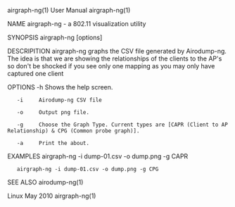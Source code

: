 airgraph-ng(1)                                                      User Manual                                                     airgraph-ng(1)

NAME
       airgraph-ng - a 802.11 visualization utility

SYNOPSIS
       airgraph-ng [options]

DESCRIPITION
       airgraph-ng  graphs  the CSV file generated by Airodump-ng. The idea is that we are showing the relationships of the clients to the AP's so
       don't be shocked if you see only one mapping as you may only have captured one client

OPTIONS
       -h     Shows the help screen.

       -i     Airodump-ng CSV file

       -o     Output png file.

       -g     Choose the Graph Type. Current types are [CAPR (Client to AP Relationship) & CPG (Common probe graph)].

       -a     Print the about.

EXAMPLES
       airgraph-ng -i dump-01.csv -o dump.png -g CAPR

       airgraph-ng -i dump-01.csv -o dump.png -g CPG

SEE ALSO
       airodump-ng(1)

Linux                                                                May 2010                                                       airgraph-ng(1)
